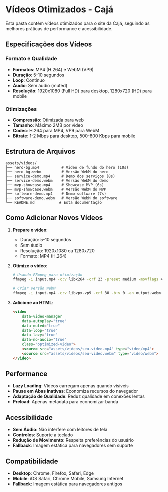 # Vídeos Otimizados - Cajá

Esta pasta contém vídeos otimizados para o site da Cajá, seguindo as melhores práticas de performance e acessibilidade.

## Especificações dos Vídeos

### Formato e Qualidade
- **Formatos**: MP4 (H.264) e WebM (VP9)
- **Duração**: 5-10 segundos
- **Loop**: Contínuo
- **Áudio**: Sem áudio (muted)
- **Resolução**: 1920x1080 (Full HD) para desktop, 1280x720 (HD) para mobile

### Otimizações
- **Compressão**: Otimizada para web
- **Tamanho**: Máximo 2MB por vídeo
- **Codec**: H.264 para MP4, VP9 para WebM
- **Bitrate**: 1-2 Mbps para desktop, 500-800 Kbps para mobile

## Estrutura de Arquivos

```
assets/videos/
├── hero-bg.mp4          # Vídeo de fundo do hero (10s)
├── hero-bg.webm         # Versão WebM do hero
├── service-demo.mp4     # Demo dos serviços (8s)
├── service-demo.webm    # Versão WebM do demo
├── mvp-showcase.mp4     # Showcase MVP (6s)
├── mvp-showcase.webm    # Versão WebM do MVP
├── software-demo.mp4    # Demo software (7s)
├── software-demo.webm   # Versão WebM do software
└── README.md           # Esta documentação
```

## Como Adicionar Novos Vídeos

1. **Prepare o vídeo**:
   - Duração: 5-10 segundos
   - Sem áudio
   - Resolução: 1920x1080 ou 1280x720
   - Formato: MP4 (H.264)

2. **Otimize o vídeo**:
   ```bash
   # Usando FFmpeg para otimização
   ffmpeg -i input.mp4 -c:v libx264 -crf 23 -preset medium -movflags +faststart -an output.mp4
   
   # Criar versão WebM
   ffmpeg -i input.mp4 -c:v libvpx-vp9 -crf 30 -b:v 0 -an output.webm
   ```

3. **Adicione ao HTML**:
   ```html
   <video 
       data-video-manager
       data-autoplay="true"
       data-muted="true"
       data-loop="true"
       data-lazy="true"
       data-no-audio="true"
       class="optimized-video">
       <source src="assets/videos/seu-video.mp4" type="video/mp4">
       <source src="assets/videos/seu-video.webm" type="video/webm">
   </video>
   ```

## Performance

- **Lazy Loading**: Vídeos carregam apenas quando visíveis
- **Pause em Abas Inativas**: Economiza recursos do navegador
- **Adaptação de Qualidade**: Reduz qualidade em conexões lentas
- **Preload**: Apenas metadata para economizar banda

## Acessibilidade

- **Sem Áudio**: Não interfere com leitores de tela
- **Controles**: Suporte a teclado
- **Redução de Movimento**: Respeita preferências do usuário
- **Fallback**: Imagem estática para navegadores sem suporte

## Compatibilidade

- **Desktop**: Chrome, Firefox, Safari, Edge
- **Mobile**: iOS Safari, Chrome Mobile, Samsung Internet
- **Fallback**: Imagem estática para navegadores antigos 